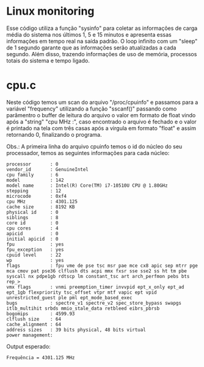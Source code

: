 # Linux monitoring

 Esse código utiliza a função "sysinfo" para coletar as informações de carga média do sistema nos últimos 1, 5 e 15 minutos e apresenta essas informações em tempo real na saída padrão. O loop infinito com um "sleep" de 1 segundo garante que as informações serão atualizadas a cada segundo. Além disso, trazendo informações de uso de memória, processos totais do sistema e tempo ligado.


# cpu.c

Neste código temos um scan do arquivo "/proc/cpuinfo" e passamos para a variável "frequency" utilizando a função "sscanf()" passando como parâmentro o buffer de leitura do arquivo o valor em formato de float vindo após a "string" "cpu MHz :", caso encontrado o arquivo é fechado e o valor é printado na tela com três casas após a virgula em formato "float" e assim retornando 0, finalizando o programa.

Obs.: A primeira linha do arquivo cpuinfo temos o id do núcleo do seu processador, temos as seguintes informações para cada núcleo:

``` shell
processor       : 0
vendor_id       : GenuineIntel
cpu family      : 6
model           : 142
model name      : Intel(R) Core(TM) i7-10510U CPU @ 1.80GHz
stepping        : 12
microcode       : 0xf4
cpu MHz         : 4301.125
cache size      : 8192 KB
physical id     : 0
siblings        : 8
core id         : 0
cpu cores       : 4
apicid          : 0
initial apicid  : 0
fpu             : yes
fpu_exception   : yes
cpuid level     : 22
wp              : yes
flags           : fpu vme de pse tsc msr pae mce cx8 apic sep mtrr pge mca cmov pat pse36 clflush dts acpi mmx fxsr sse sse2 ss ht tm pbe syscall nx pdpe1gb rdtscp lm constant_tsc art arch_perfmon pebs bts rep_>
vmx flags       : vnmi preemption_timer invvpid ept_x_only ept_ad ept_1gb flexpriority tsc_offset vtpr mtf vapic ept vpid unrestricted_guest ple pml ept_mode_based_exec
bugs            : spectre_v1 spectre_v2 spec_store_bypass swapgs itlb_multihit srbds mmio_stale_data retbleed eibrs_pbrsb
bogomips        : 4599.93
clflush size    : 64
cache_alignment : 64
address sizes   : 39 bits physical, 48 bits virtual
power management:
```

Output esperado: 
``` shell
Frequência = 4301.125 MHz
```